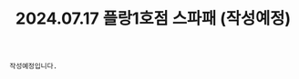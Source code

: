 ﻿---
title: 2024.07.17 플랑1호점 스파패 (작성예정)
categories: [2024, 스튜디오, 코스프레]
comments: false
# thumbnail: 
---

`작성예정입니다.`
